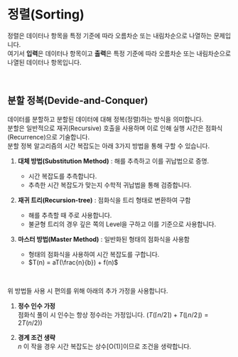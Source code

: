 # 정렬(Sorting)

정렬은 데이터나 항목을 특정 기준에 따라 오름차순 또는 내림차순으로 나열하는 문제입니다.
<br>
여기서 **입력**은 데이터나 항목이고 **출력**은 특정 기준에 따라 오름차순 또는 내림차순으로 나열된 데이터나 항목입니다.


<br>

## 분할 정복(Devide-and-Conquer)

데이터를 분할하고 분할된 데이터에 대해 정복(정렬)하는 방식을 의미합니다.
<br>
분할은 일반적으로 재귀(Recursive) 호출을 사용하며 이로 인해 실행 시간은 점화식(Recurrence)으로 기술합니다.
<br>
분할 정복 알고리즘의 시간 복잡도는 아래 3가지 방법을 통해 구할 수 있습니다.
<br>

1. **대체 방법(Substitution Method)** : 해를 추측하고 이를 귀납법으로 증명. 
     - 시간 복잡도를 추측합니다.
     - 추측한 시간 복잡도가 맞는지 수학적 귀납법을 통해 검증합니다.

2. **재귀 트리(Recursion-tree)** : 점화식을 트리 형태로 변환하여 구함
     - 해를 추측할 때 주로 사용합니다.
     - 불균형 트리의 경우 깊은 쪽의 Level을 구하고 이를 기준으로 사용합니다.

3. **마스터 방법(Master Method)** : 일반화된 형태의 점화식을 사용함
     - 형태의 점화식을 사용하여 시간 복잡도를 구합니다.
     - $T(n) = aT(\frac{n}{b}) + f(n)$ 

<br>

위 방법들 사용 시 편의를 위해 아래의 추가 가정을 사용합니다.
<br>

1. **정수 인수 가정**         
     점화식 풀이 시 인수는 항상 정수라는 가정입니다.
     $(T(⌈n/2⌉)+T(⌊n/2⌋) = 2T(n/2))$
     
2. **경계 조건 생략**          
     $n$ 이 작을 경우 시간 복잡도는 상수[O(1)]이므로 조건을 생략합니다.